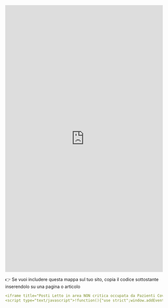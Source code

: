 <head>  
  <script type="text/javascript">!function () { "use strict"; window.addEventListener("message", (function (a) { if (void 0 !== a.data["datawrapper-height"]) for (var e in a.data["datawrapper-height"]) { var t = document.getElementById("datawrapper-chart-" + e) || document.querySelector("iframe[src*='" + e + "']"); t && (t.style.height = a.data["datawrapper-height"][e] + "px") } })) }();
    </script>
</head>

<iframe title="Posti Letto in area NON critica occupata da Pazienti Covid−19" aria-label="chart" id="datawrapper-chart-7IDDT" src="https://datawrapper.dwcdn.net/TS7fN/" scrolling="no" frameborder="0" style="width: 0; min-width: 100% !important; border: none;" height="854"></iframe>

👉 Se vuoi includere questa mappa sul tuo sito, copia il codice sottostante inserendolo su una pagina o articolo

``` yaml
<iframe title="Posti Letto in area NON critica occupata da Pazienti Covid−19" aria-label="chart" id="datawrapper-chart-7IDDT" src="https://datawrapper.dwcdn.net/TS7fN/" scrolling="no" frameborder="0" style="width: 0; min-width: 100% !important; border: none;" height="854"></iframe>
<script type="text/javascript">!function(){"use strict";window.addEventListener("message",(function(a){if(void 0!==a.data["datawrapper-height"])for(var e in a.data["datawrapper-height"]){var t=document.getElementById("datawrapper-chart-"+e)||document.querySelector("iframe[src*='"+e+"']");t&&(t.style.height=a.data["datawrapper-height"][e]+"px")}}))}(); </script>
```